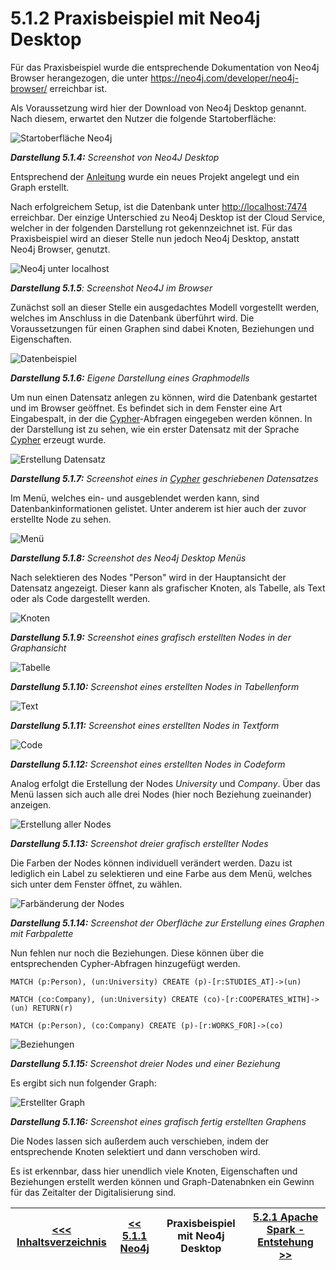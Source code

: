 # 5.1.2 Praxisbeispiel mit Neo4j Desktop

Für das Praxisbeispiel wurde die entsprechende Dokumentation von Neo4j Browser herangezogen, die unter <https://neo4j.com/developer/neo4j-browser/> erreichbar ist.

Als Voraussetzung wird hier der Download von Neo4j Desktop genannt. Nach diesem, erwartet den Nutzer die folgende Startoberfläche<a id="Darstellung_514"></a>:

![Startoberfläche Neo4j](../images/Neo4J-Start.png)

***Darstellung 5.1.4:** Screenshot von Neo4J Desktop*

Entsprechend der [Anleitung](https://neo4j.com/download-thanks-desktop/?edition=desktop&flavour=osx&release=1.2.4&offline=true) wurde ein neues Projekt angelegt und ein Graph erstellt.

Nach erfolgreichem Setup, ist die Datenbank unter <http://localhost:7474> erreichbar. Der einzige Unterschied zu Neo4j Desktop ist der Cloud Service, welcher in der folgenden Darstellung rot gekennzeichnet ist. Für das Praxisbeispiel wird an dieser Stelle nun jedoch Neo4j Desktop, anstatt Neo4j Browser, genutzt. <a id="Darstellung_515"></a>

![Neo4j unter localhost](../images/Neo4J-localhost.png)

***Darstellung 5.1.5**: Screenshot Neo4J im Browser*

Zunächst soll an dieser Stelle ein ausgedachtes Modell vorgestellt werden, welches im Anschluss in die Datenbank überführt wird.
Die Voraussetzungen für einen Graphen sind dabei Knoten, Beziehungen und Eigenschaften. <a id="Darstellung_516"></a>

![Datenbeispiel](../images/Neo4J-Dataexample.png)

***Darstellung 5.1.6:** Eigene Darstellung eines Graphmodells*

Um nun einen Datensatz anlegen zu können, wird die Datenbank gestartet und im Browser geöffnet. Es befindet sich in dem Fenster eine Art Eingabespalt, in der die [Cypher](https://neo4j.com/docs/cypher-manual/current/)-Abfragen eingegeben werden können. In der Darstellung ist zu sehen, wie ein erster Datensatz mit der Sprache [Cypher](https://neo4j.com/docs/cypher-manual/current/) erzeugt wurde. <a id="Darstellung_517"></a>

![Erstellung Datensatz](../images/Neo4J-CreateData.png)

***Darstellung 5.1.7:** Screenshot eines in [Cypher](https://neo4j.com/docs/cypher-manual/current/) geschriebenen Datensatzes*

Im Menü, welches ein- und ausgeblendet werden kann, sind Datenbankinformationen gelistet. Unter anderem ist hier auch der zuvor erstellte Node zu sehen. <a id="Darstellung_518"></a>

![Menü](../images/Neo4J-Menue.png)

***Darstellung 5.1.8:** Screenshot des Neo4j Desktop Menüs*

Nach selektieren des Nodes "Person" wird in der Hauptansicht der Datensatz angezeigt. Dieser kann als grafischer Knoten, als Tabelle, als Text oder als Code dargestellt werden. <a id="Darstellung_519"></a>

![Knoten](../images/Neo4J-OneNode.png)

***Darstellung 5.1.9:** Screenshot eines grafisch erstellten Nodes in der Graphansicht*

<a id="Darstellung_5110"></a>
![Tabelle](../images/Neo4J-Table.png)

***Darstellung 5.1.10:** Screenshot eines erstellten Nodes in Tabellenform*

<a id="Darstellung_5111"></a>
![Text](../images/Neo4J-Text.png)

***Darstellung 5.1.11:** Screenshot eines erstellten Nodes in Textform*

<a id="Darstellung_5112"></a>
![Code](../images/Neo4J-Code.png)

***Darstellung 5.1.12:** Screenshot eines erstellten Nodes in Codeform*

Analog erfolgt die Erstellung der Nodes *University* und *Company*. Über das Menü lassen sich auch alle drei Nodes (hier noch Beziehung zueinander) anzeigen. <a id="Darstellung_5113"></a>

![Erstellung aller Nodes](../images/Neo4J-Nodes.png)

***Darstellung 5.1.13:** Screenshot dreier grafisch erstellter Nodes*

Die Farben der Nodes können individuell verändert werden. Dazu ist lediglich ein Label zu selektieren und eine Farbe aus dem Menü, welches sich unter dem Fenster öffnet, zu wählen. <a id="Darstellung_5114"></a>

![Farbänderung der Nodes](../images/Neo4J-ChangeColor.png)

***Darstellung 5.1.14:** Screenshot der Oberfläche zur Erstellung eines Graphen mit Farbpalette*

Nun fehlen nur noch die Beziehungen. Diese können über die entsprechenden Cypher-Abfragen hinzugefügt werden.

    MATCH (p:Person), (un:University) CREATE (p)-[r:STUDIES_AT]->(un)

    MATCH (co:Company), (un:University) CREATE (co)-[r:COOPERATES_WITH]->(un) RETURN(r)

    MATCH (p:Person), (co:Company) CREATE (p)-[r:WORKS_FOR]->(co)

<a id="Darstellung_5115"></a>
![Beziehungen](../images/Neo4J-Relationship.png)

***Darstellung 5.1.15:** Screenshot dreier Nodes und einer Beziehung*

Es ergibt sich nun folgender Graph<a id="Darstellung_5116"></a>:

![Erstellter Graph](../images/Neo4J-Finalgraph.png)

***Darstellung 5.1.16:** Screenshot eines grafisch fertig erstellten Graphens*

Die Nodes lassen sich außerdem auch verschieben, indem der entsprechende Knoten selektiert und dann verschoben wird.

Es ist erkennbar, dass hier unendlich viele Knoten, Eigenschaften und Beziehungen erstellt werden können und Graph-Datenabnken ein Gewinn für das Zeitalter der Digitalisierung sind.

| [&lt;&lt;&lt; Inhaltsverzeichnis](../README.md) | [&lt;&lt; 5.1.1 Neo4j](./Neo4J.md) | Praxisbeispiel mit Neo4j Desktop | [5.2.1  Apache Spark - Entstehung  &gt;&gt;](../Spark/5_2_1_Entstehung.md) |
|------------------------------------------------|---------------------------------------------------------------------------------|-------------|-----------------------------------------------------------------|
